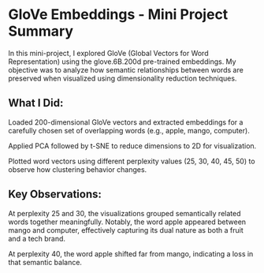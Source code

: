 # GloVe Embeddings - Mini Project Summary
In this mini-project, I explored GloVe (Global Vectors for Word Representation) using the glove.6B.200d pre-trained embeddings. My objective was to analyze how semantic relationships between words are preserved when visualized using dimensionality reduction techniques.

## What I Did:
Loaded 200-dimensional GloVe vectors and extracted embeddings for a carefully chosen set of overlapping words (e.g., apple, mango, computer).

Applied PCA followed by t-SNE to reduce dimensions to 2D for visualization.

Plotted word vectors using different perplexity values (25, 30, 40, 45, 50) to observe how clustering behavior changes.

## Key Observations:
At perplexity 25 and 30, the visualizations grouped semantically related words together meaningfully.
Notably, the word apple appeared between mango and computer, effectively capturing its dual nature as both a fruit and a tech brand.

At perplexity 40, the word apple shifted far from mango, indicating a loss in that semantic balance.